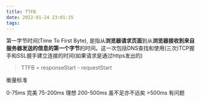 ```yaml
---
title: TTFB
date: 2022-01-24 23:01:15
tags:
---
```


第一字节时间(Time To First Byte), 是指从**浏览器请求页面**到从**浏览器接收到来自服务器发送的信息的第一个字节**的时间。这一次包括DNS查找和使用(三次)TCP握手和SSL握手建立连接的时间(如果请求是通过https发出的)

> TTFB = responseStart - requestStart

衡量标准

0-75ms 完美
75-200ms 理想
200-500ms 虽不足亦不远矣
\>500ms 有问题



